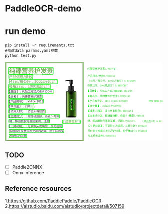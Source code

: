 # PaddleOCR-demo

# run demo
```shell
pip install -r requirements.txt
#修改data params.yaml参数
python test.py
```
![run demo result](https://github.com/ycdhqzhiai/PaddleOCR-demo/blob/main/result.jpg)

## TODO
- [ ] Paddle2ONNX
- [ ] Onnx inference
## Reference resources
1.https://github.com/PaddlePaddle/PaddleOCR</br>
2.https://aistudio.baidu.com/aistudio/projectdetail/507159

